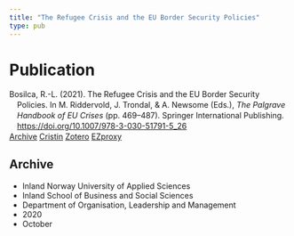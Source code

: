 ```yaml
---
title: "The Refugee Crisis and the EU Border Security Policies"
type: pub
---
```

<h1>Publication</h1>
<article id="csl-bib-container-VZL9XJ2B" class="csl-bib-container">
  <div class="csl-bib-body" style="line-height: 1.35; padding-left: 1em; text-indent:-1em;">
  <div class="csl-entry">Bosilca, R.-L. (2021). The Refugee Crisis and the EU Border Security Policies. In M. Riddervold, J. Trondal, &amp; A. Newsome (Eds.), <i>The Palgrave Handbook of EU Crises</i> (pp. 469&#x2013;487). Springer International Publishing. <a href="https://doi.org/10.1007/978-3-030-51791-5_26">https://doi.org/10.1007/978-3-030-51791-5_26</a></div>
</div>
  <div class="csl-bib-buttons">
    <a href="#taxonomy-article-VZL9XJ2B" class="csl-bib-button">Archive</a>
    <a href="https://app.cristin.no/results/show.jsf?id=1836332" alt="Cristin URL" class="csl-bib-button">Cristin</a>
    <a href="http://zotero.org/groups/5022929/items/VZL9XJ2B" alt="Zotero URL" class="csl-bib-button">Zotero</a>
    <a href="http://ezproxy.inn.no/login?url=https://doi.org/10.1007/978-3-030-51791-5_26" class="csl-bib-button">EZproxy</a>
  </div>
  <div id="csl-bib-meta-container-VZL9XJ2B"></div>
</article>
<div id="csl-bib-meta-VZL9XJ2B" class="csl-bib-meta">
  <article id="taxonomy-article-VZL9XJ2B" class="taxonomy-article">
    <h1>Archive</h1>
    <ul>
      <li>Inland Norway University of Applied Sciences</li>
      <li>Inland School of Business and Social Sciences</li>
      <li>Department of Organisation, Leadership and Management</li>
      <li>2020</li>
      <li>October</li>
    </ul>
  </article>
</div>

